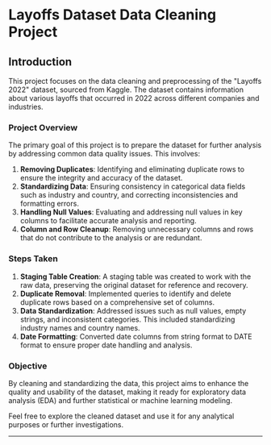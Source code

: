 # Layoffs Dataset Data Cleaning Project

## Introduction

This project focuses on the data cleaning and preprocessing of the "Layoffs 2022" dataset, sourced from Kaggle. The dataset contains information about various layoffs that occurred in 2022 across different companies and industries.

### Project Overview

The primary goal of this project is to prepare the dataset for further analysis by addressing common data quality issues. This involves:

1. **Removing Duplicates**: Identifying and eliminating duplicate rows to ensure the integrity and accuracy of the dataset.
2. **Standardizing Data**: Ensuring consistency in categorical data fields such as industry and country, and correcting inconsistencies and formatting errors.
3. **Handling Null Values**: Evaluating and addressing null values in key columns to facilitate accurate analysis and reporting.
4. **Column and Row Cleanup**: Removing unnecessary columns and rows that do not contribute to the analysis or are redundant.

### Steps Taken

1. **Staging Table Creation**: A staging table was created to work with the raw data, preserving the original dataset for reference and recovery.
2. **Duplicate Removal**: Implemented queries to identify and delete duplicate rows based on a comprehensive set of columns.
3. **Data Standardization**: Addressed issues such as null values, empty strings, and inconsistent categories. This included standardizing industry names and country names.
4. **Date Formatting**: Converted date columns from string format to DATE format to ensure proper date handling and analysis.

### Objective

By cleaning and standardizing the data, this project aims to enhance the quality and usability of the dataset, making it ready for exploratory data analysis (EDA) and further statistical or machine learning modeling.

Feel free to explore the cleaned dataset and use it for any analytical purposes or further investigations.

---

